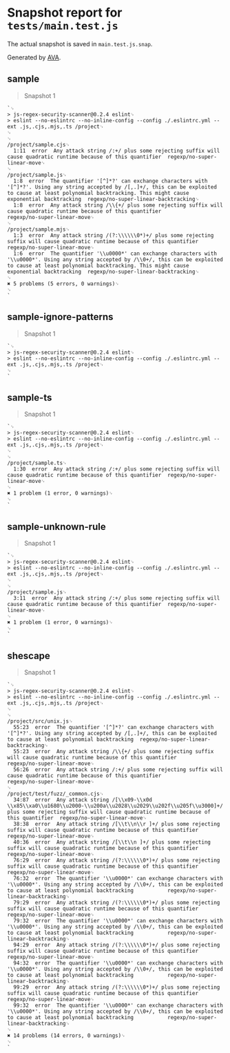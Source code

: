 # Snapshot report for `tests/main.test.js`

The actual snapshot is saved in `main.test.js.snap`.

Generated by [AVA](https://avajs.dev).

## sample

> Snapshot 1

    `␊
    > js-regex-security-scanner@0.2.4 eslint␊
    > eslint --no-eslintrc --no-inline-config --config ./.eslintrc.yml --ext .js,.cjs,.mjs,.ts /project␊
    ␊
    ␊
    /project/sample.cjs␊
      1:11  error  Any attack string /:+/ plus some rejecting suffix will cause quadratic runtime because of this quantifier  regexp/no-super-linear-move␊
    ␊
    /project/sample.js␊
      1:8  error  The quantifier '[^]*?' can exchange characters with '[^]*?'. Using any string accepted by /[,.]+/, this can be exploited to cause at least polynomial backtracking. This might cause exponential backtracking  regexp/no-super-linear-backtracking␊
      1:8  error  Any attack string /\\{+/ plus some rejecting suffix will cause quadratic runtime because of this quantifier                                                                                                     regexp/no-super-linear-move␊
    ␊
    /project/sample.mjs␊
      1:3  error  Any attack string /(?:\\\\\\0*)+/ plus some rejecting suffix will cause quadratic runtime because of this quantifier                                                                                                regexp/no-super-linear-move␊
      1:6  error  The quantifier '\\u0000*' can exchange characters with '\\u0000*'. Using any string accepted by /\\0+/, this can be exploited to cause at least polynomial backtracking. This might cause exponential backtracking  regexp/no-super-linear-backtracking␊
    ␊
    ✖ 5 problems (5 errors, 0 warnings)␊
    ␊
    `

## sample-ignore-patterns

> Snapshot 1

    `␊
    > js-regex-security-scanner@0.2.4 eslint␊
    > eslint --no-eslintrc --no-inline-config --config ./.eslintrc.yml --ext .js,.cjs,.mjs,.ts /project␊
    ␊
    `

## sample-ts

> Snapshot 1

    `␊
    > js-regex-security-scanner@0.2.4 eslint␊
    > eslint --no-eslintrc --no-inline-config --config ./.eslintrc.yml --ext .js,.cjs,.mjs,.ts /project␊
    ␊
    ␊
    /project/sample.ts␊
      1:30  error  Any attack string /:+/ plus some rejecting suffix will cause quadratic runtime because of this quantifier  regexp/no-super-linear-move␊
    ␊
    ✖ 1 problem (1 error, 0 warnings)␊
    ␊
    `

## sample-unknown-rule

> Snapshot 1

    `␊
    > js-regex-security-scanner@0.2.4 eslint␊
    > eslint --no-eslintrc --no-inline-config --config ./.eslintrc.yml --ext .js,.cjs,.mjs,.ts /project␊
    ␊
    ␊
    /project/sample.js␊
      3:11  error  Any attack string /:+/ plus some rejecting suffix will cause quadratic runtime because of this quantifier  regexp/no-super-linear-move␊
    ␊
    ✖ 1 problem (1 error, 0 warnings)␊
    ␊
    `

## shescape

> Snapshot 1

    `␊
    > js-regex-security-scanner@0.2.4 eslint␊
    > eslint --no-eslintrc --no-inline-config --config ./.eslintrc.yml --ext .js,.cjs,.mjs,.ts /project␊
    ␊
    ␊
    /project/src/unix.js␊
      55:23  error  The quantifier '[^]*?' can exchange characters with '[^]*?'. Using any string accepted by /[,.]+/, this can be exploited to cause at least polynomial backtracking  regexp/no-super-linear-backtracking␊
      55:23  error  Any attack string /\\{+/ plus some rejecting suffix will cause quadratic runtime because of this quantifier                                                          regexp/no-super-linear-move␊
      56:26  error  Any attack string /:+/ plus some rejecting suffix will cause quadratic runtime because of this quantifier                                                           regexp/no-super-linear-move␊
    ␊
    /project/test/fuzz/_common.cjs␊
      34:87  error  Any attack string /[\\x09-\\x0d \\x85\\xa0\\u1680\\u2000-\\u200a\\u2028\\u2029\\u202f\\u205f\\u3000]+/ plus some rejecting suffix will cause quadratic runtime because of this quantifier  regexp/no-super-linear-move␊
      38:38  error  Any attack string /[\\t\\n\\r ]+/ plus some rejecting suffix will cause quadratic runtime because of this quantifier                                                              regexp/no-super-linear-move␊
      40:36  error  Any attack string /[\\t\\n ]+/ plus some rejecting suffix will cause quadratic runtime because of this quantifier                                                                regexp/no-super-linear-move␊
      76:29  error  Any attack string /(?:\\\\\\0*)+/ plus some rejecting suffix will cause quadratic runtime because of this quantifier                                                              regexp/no-super-linear-move␊
      76:32  error  The quantifier '\\u0000*' can exchange characters with '\\u0000*'. Using any string accepted by /\\0+/, this can be exploited to cause at least polynomial backtracking           regexp/no-super-linear-backtracking␊
      79:29  error  Any attack string /(?:\\\\\\0*)+/ plus some rejecting suffix will cause quadratic runtime because of this quantifier                                                              regexp/no-super-linear-move␊
      79:32  error  The quantifier '\\u0000*' can exchange characters with '\\u0000*'. Using any string accepted by /\\0+/, this can be exploited to cause at least polynomial backtracking           regexp/no-super-linear-backtracking␊
      94:29  error  Any attack string /(?:\\\\\\0*)+/ plus some rejecting suffix will cause quadratic runtime because of this quantifier                                                              regexp/no-super-linear-move␊
      94:32  error  The quantifier '\\u0000*' can exchange characters with '\\u0000*'. Using any string accepted by /\\0+/, this can be exploited to cause at least polynomial backtracking           regexp/no-super-linear-backtracking␊
      99:29  error  Any attack string /(?:\\\\\\0*)+/ plus some rejecting suffix will cause quadratic runtime because of this quantifier                                                              regexp/no-super-linear-move␊
      99:32  error  The quantifier '\\u0000*' can exchange characters with '\\u0000*'. Using any string accepted by /\\0+/, this can be exploited to cause at least polynomial backtracking           regexp/no-super-linear-backtracking␊
    ␊
    ✖ 14 problems (14 errors, 0 warnings)␊
    ␊
    `
